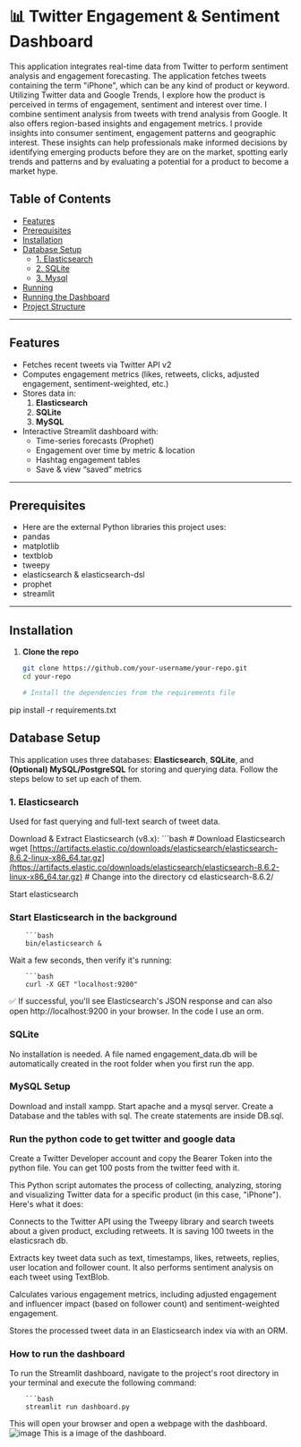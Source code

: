 # 📊 Twitter Engagement & Sentiment Dashboard

This application integrates real-time data from Twitter to perform sentiment analysis and engagement forecasting. The application fetches tweets containing the term "iPhone", which can be any kind of product or keyword. Utilizing Twitter data and Google Trends, I explore how the product is perceived in terms of engagement, sentiment and interest over time. I combine sentiment analysis from tweets with trend analysis from Google. It also offers region-based insights and engagement metrics. I provide insights into consumer sentiment, engagement patterns and geographic interest. These insights can help professionals make informed decisions by identifying emerging products before they are on the market, spotting early trends and patterns and by evaluating a potential for a product to become a market hype. 

## Table of Contents

- [Features](#features)  
- [Prerequisites](#prerequisites)  
- [Installation](#installation)  
- [Database Setup](#database-setup)  
  - [1. Elasticsearch](#1-elasticsearch)  
  - [2. SQLite](#2-sqlite)  
  - [3. Mysql](#3mysql)  
- [Running](#running)  
- [Running the Dashboard](#running-the-dashboard)  
- [Project Structure](#project-structure)  


---

## Features

- Fetches recent tweets via Twitter API v2  
- Computes engagement metrics (likes, retweets, clicks, adjusted engagement, sentiment-weighted, etc.)  
- Stores data in:
  1. **Elasticsearch** 
  2. **SQLite** 
  3. **MySQL** 
- Interactive Streamlit dashboard with:
  - Time-series forecasts (Prophet)
  - Engagement over time by metric & location
  - Hashtag engagement tables
  - Save & view “saved” metrics

---

## Prerequisites


- Here are the external Python libraries this project uses:
- pandas
- matplotlib
- textblob
- tweepy
- elasticsearch & elasticsearch-dsl
- prophet
- streamlit
---

## Installation

1. **Clone the repo**  
   ```bash
   git clone https://github.com/your-username/your-repo.git
   cd your-repo

   # Install the dependencies from the requirements file
pip install -r requirements.txt


## Database Setup

This application uses three databases: **Elasticsearch**, **SQLite**, and **(Optional) MySQL/PostgreSQL** for storing and querying data. Follow the steps below to set up each of them.



### 1. Elasticsearch
Used for fast querying and full-text search of tweet data.

Download & Extract Elasticsearch (v8.x):
      ```bash
      # Download Elasticsearch
      wget [https://artifacts.elastic.co/downloads/elasticsearch/elasticsearch-8.6.2-linux-x86_64.tar.gz](https://artifacts.elastic.co/downloads/elasticsearch/elasticsearch-8.6.2-linux-x86_64.tar.gz)
      # Change into the directory
      cd elasticsearch-8.6.2/

Start elasticsearch

### Start Elasticsearch in the background
        ```bash
        bin/elasticsearch &

Wait a few seconds, then verify it's running:

        ```bash
        curl -X GET "localhost:9200"
        
✅ If successful, you'll see Elasticsearch's JSON response and can also open http://localhost:9200 in your browser. In the code I use an orm.


### SQLite
No installation is needed. A file named engagement_data.db will be automatically created in the root folder when you first run the app.

### MySQL Setup 
Download and install xampp. Start apache and a mysql server.
Create a Database and the tables with sql. The create statements are inside DB.sql.

### Run the python code to get twitter and google data

Create a Twitter Developer account and copy the Bearer Token into the python file. You can get 100 posts from the twitter feed with it.

This Python script automates the process of collecting, analyzing, storing and visualizing Twitter data for a specific product (in this case, "iPhone"). Here's what it does:

Connects to the Twitter API using the Tweepy library and search tweets about a given product, excluding retweets. It is saving 100 tweets in the elasticsrach db.

Extracts key tweet data such as text, timestamps, likes, retweets, replies, user location and follower count. It also performs sentiment analysis on each tweet using TextBlob.

Calculates various engagement metrics, including adjusted engagement and influencer impact (based on follower count) and sentiment-weighted engagement.

Stores the processed tweet data in an Elasticsearch index via with an ORM.



### How to run the dashboard

To run the Streamlit dashboard, navigate to the project's root directory in your terminal and execute the following command:

        ```bash
        streamlit run dashboard.py

This will open your browser and open a webpage with the dashboard.
![image](https://github.com/user-attachments/assets/1777210c-79a5-4032-a229-8c9669b172cf)
This is a image of the dashboard.
